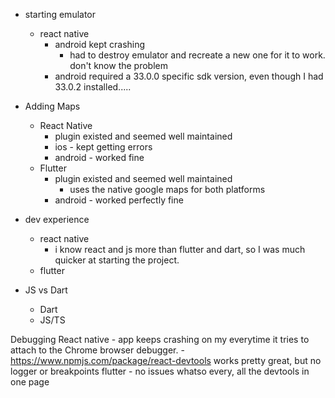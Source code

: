 


* starting emulator
  * react native
     * android kept crashing
       * had to destroy emulator and recreate a new one for it to work.  don't know the problem
     * android required a 33.0.0 specific sdk version, even though I had 33.0.2 installed.....

* Adding Maps
  * React Native
    * plugin existed and seemed well maintained
    * ios - kept getting errors
    * android - worked fine
  * Flutter
    * plugin existed and seemed well maintained
        * uses the native google maps for both platforms
    * android - worked perfectly fine


* dev experience
  * react native
    * i know react and js more than flutter and dart, so I was much quicker at starting the project.  
  * flutter

* JS vs Dart
    * Dart
    * JS/TS




Debugging
  React native
    - app keeps crashing on my everytime it tries to attach to the Chrome browser debugger.
    - https://www.npmjs.com/package/react-devtools works pretty great, but no logger or breakpoints
  flutter
    - no issues whatso every, all the devtools in one page